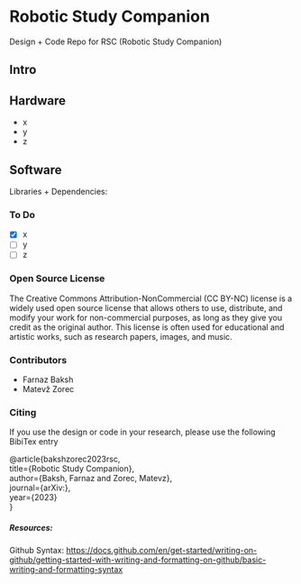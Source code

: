 # Robotic Study Companion
Design + Code Repo for RSC (Robotic Study Companion)

## Intro 

## Hardware 
* x
* y 
* z  

## Software
Libraries + Dependencies:


### To Do
- [x]  x
- [ ] y
- [ ] z

### Open Source License  
The Creative Commons Attribution-NonCommercial (CC BY-NC) license is a widely used open source license that allows others to use, distribute, and modify your work for non-commercial purposes, as long as they give you credit as the original author. 
This license is often used for educational and artistic works, such as research papers, images, and music.

### Contributors
* Farnaz Baksh
* Matevž Zorec

### Citing
If you use the design or code in your research, please use the following BibiTex entry 

@article{bakshzorec2023rsc,  
  title={Robotic Study Companion},  
  author={Baksh, Farnaz and Zorec, Matevz},  
  journal={arXiv:},  
  year={2023}  
}

##### Resources:
Github Syntax: https://docs.github.com/en/get-started/writing-on-github/getting-started-with-writing-and-formatting-on-github/basic-writing-and-formatting-syntax
